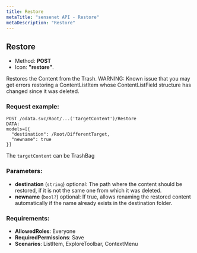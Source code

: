 ```yaml
---
title: Restore
metaTitle: "sensenet API - Restore"
metaDescription: "Restore"
---
```


## Restore
- Method: **POST**
- Icon: **"restore"**.

Restores the Content from the Trash.
 WARNING: Known issue that you may get errors restoring a ContentListItem whose
 ContentListField structure has changed since it was deleted.

### Request example:

```
POST /odata.svc/Root/...('targetContent')/Restore
DATA:
models=[{
  "destination": /Root/DifferentTarget, 
  "newname": true
}]
```
The `targetContent` can be TrashBag
### Parameters:
- **destination** (`string`) optional: The path where the content should be restored,
 if it is not the same one from which it was deleted.
- **newname** (`bool?`) optional: If true, allows renaming the restored content automatically
 if the name already exists in the destination folder.

### Requirements:
- **AllowedRoles**: Everyone
- **RequiredPermissions**: Save
- **Scenarios**: ListItem, ExploreToolbar, ContextMenu


